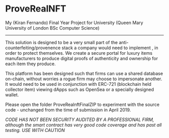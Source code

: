 # ProveRealNFT
My (Kiran Fernando) Final Year Project for University (Queen Mary University of London BSc Computer Science)

______________________________________________________________________________________________________________________________

This solution is designed to be a very small part of the anti-counterfeiting/provenence stack a company would need to implement , in order to protect themselves. We create a secure portal for luxury items manufacturers to produce digital proofs of authenticity and ownership for each item they produce. 

This platform has been designed such that firms can use a shared database on-chain, without worries a rogue firm may choose to impersonate another. It would need to be used in conjunction with ERC-721 (blockchain held collector item) viewing dApps such as OpenSea or a specially designed wallet.

Please open the folder ProveRealnftFinalZIP to experiment with the source code - unchanged from the time of submission in April 2019. 

*CODE HAS NOT BEEN SECURITY AUDITED BY A PROFESSIONAL FIRM, although the smart contract has very good code coverage and has past all testing. USE WITH CAUTION*
